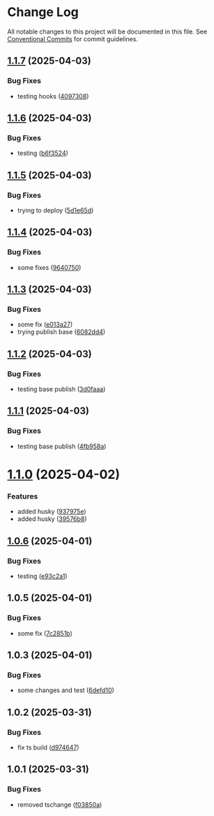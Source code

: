 # Change Log

All notable changes to this project will be documented in this file.
See [Conventional Commits](https://conventionalcommits.org) for commit guidelines.

## [1.1.7](https://github.com/ab-ui-tools/ab-ui-tools/compare/@ab.uitools/base@1.1.6...@ab.uitools/base@1.1.7) (2025-04-03)

### Bug Fixes

- testing hooks ([4097308](https://github.com/ab-ui-tools/ab-ui-tools/commit/409730818bd5fb2ce79fbc043b38cbded20302fa))

## [1.1.6](https://github.com/ab-ui-tools/ab-ui-tools/compare/@ab.uitools/base@1.1.5...@ab.uitools/base@1.1.6) (2025-04-03)

### Bug Fixes

- testing ([b6f3524](https://github.com/ab-ui-tools/ab-ui-tools/commit/b6f3524652afe48ac446165088599a6d41557a49))

## [1.1.5](https://github.com/ab-ui-tools/ab-ui-tools/compare/@ab.uitools/base@1.1.4...@ab.uitools/base@1.1.5) (2025-04-03)

### Bug Fixes

- trying to deploy ([5d1e65d](https://github.com/ab-ui-tools/ab-ui-tools/commit/5d1e65d88ab70ff3296de7886a82d92a02742cbf))

## [1.1.4](https://github.com/ab-ui-tools/ab-ui-tools/compare/@ab.uitools/base@1.1.3...@ab.uitools/base@1.1.4) (2025-04-03)

### Bug Fixes

- some fixes ([9640750](https://github.com/ab-ui-tools/ab-ui-tools/commit/964075075848bbdc0efe5b2980cc8958c92482e5))

## [1.1.3](https://github.com/ab-ui-tools/ab-ui-tools/compare/@ab.uitools/base@1.1.2...@ab.uitools/base@1.1.3) (2025-04-03)

### Bug Fixes

- some fix ([e013a27](https://github.com/ab-ui-tools/ab-ui-tools/commit/e013a27a4240c7ba14f01c0e9d755d3dc1bc2de1))
- trying publish base ([6082dd4](https://github.com/ab-ui-tools/ab-ui-tools/commit/6082dd4b009611213c1aad717593a3b8414d6031))

## [1.1.2](https://github.com/ab-ui-tools/ab-ui-tools/compare/@ab.uitools/base@1.1.1...@ab.uitools/base@1.1.2) (2025-04-03)

### Bug Fixes

- testing base publish ([3d0faaa](https://github.com/ab-ui-tools/ab-ui-tools/commit/3d0faaa4d15d7f1eade2fe8820c53fd6abde0a3f))

## [1.1.1](https://github.com/ab-ui-tools/ab-ui-tools/compare/@ab.uitools/base@1.1.0...@ab.uitools/base@1.1.1) (2025-04-03)

### Bug Fixes

- testing base publish ([4fb958a](https://github.com/ab-ui-tools/ab-ui-tools/commit/4fb958ac7626e10d1c1e4dbbcd48f5dd9ce3cde9))

# [1.1.0](https://github.com/ab-ui-tools/ab-ui-tools/compare/@ab.uitools/base@1.0.6...@ab.uitools/base@1.1.0) (2025-04-02)

### Features

- added husky ([937975e](https://github.com/ab-ui-tools/ab-ui-tools/commit/937975e396acfa8c7ca8dc3cdf435537f619d6ed))
- added husky ([39576b8](https://github.com/ab-ui-tools/ab-ui-tools/commit/39576b8c0fe703922936880e827da35bafaf1cdf))

## [1.0.6](https://github.com/ab-ui-tools/ab-ui-tools/compare/@ab.uitools/base@1.0.5...@ab.uitools/base@1.0.6) (2025-04-01)

### Bug Fixes

- testing ([e93c2a1](https://github.com/ab-ui-tools/ab-ui-tools/commit/e93c2a1dff478c6a987aa2ab9a47645ca0f4dcc8))

## 1.0.5 (2025-04-01)

### Bug Fixes

- some fix ([7c2851b](https://github.com/ab-ui-tools/ab-ui-tools/commit/7c2851bd4e4ccb410eb4f46b7212951badeb9b8e))

## 1.0.3 (2025-04-01)

### Bug Fixes

- some changes and test ([6defd10](https://github.com/ab-ui-tools/ab-ui-tools/commit/6defd102a83188e6e5141d09c5a3d54d2f9ecc59))

## 1.0.2 (2025-03-31)

### Bug Fixes

- fix ts build ([d974647](https://github.com/ab-ui-tools/ab-ui-tools/commit/d9746471f7bdd9a9a5aff67fb83980cf839276b9))

## 1.0.1 (2025-03-31)

### Bug Fixes

- removed tschange ([f03850a](https://github.com/ab-ui-tools/ab-ui-tools/commit/f03850a834ba5af93b0893fd980ec0d23c2748c4))
